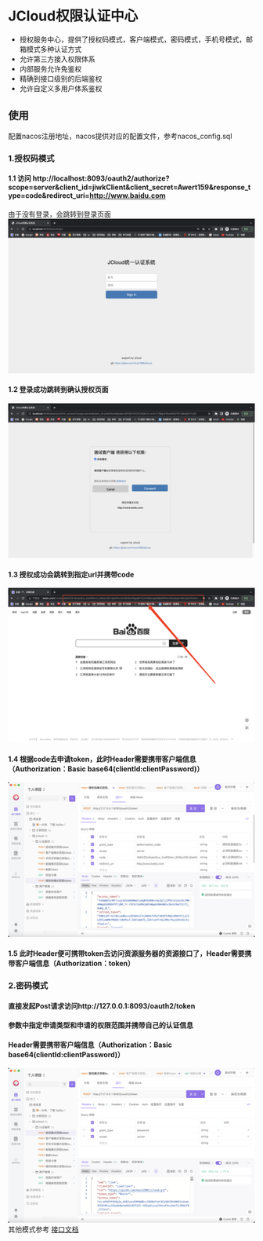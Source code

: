 # JCloud权限认证中心
- 授权服务中心，提供了授权码模式，客户端模式，密码模式，手机号模式，邮箱模式多种认证方式
- 允许第三方接入权限体系
- 内部服务允许免鉴权
- 精确到接口级别的后端鉴权 
- 允许自定义多用户体系鉴权
## 使用
配置nacos注册地址，nacos提供对应的配置文件，参考nacos_config.sql
### 1.授权码模式
#### 1.1 访问 http://localhost:8093/oauth2/authorize?scope=server&client_id=jiwkClient&client_secret=Awert159&response_type=code&redirect_uri=http://www.baidu.com
由于没有登录，会跳转到登录页面
![登录页面](../docs/images/jcloud-uaa/login.png)
#### 1.2 登录成功跳转到确认授权页面
![确认授权页面](../docs/images/jcloud-uaa/consent.png)
#### 1.3 授权成功会跳转到指定url并携带code
![携带code](../docs/images/jcloud-uaa/code.png)
#### 1.4 根据code去申请token，此时Header需要携带客户端信息（Authorization：Basic base64(clientId:clientPassword)）
![携带code](../docs/images/jcloud-uaa/authorization_code.png)
#### 1.5 此时Header便可携带token去访问资源服务器的资源接口了，Header需要携带客户端信息（Authorization：token）
### 2.密码模式
#### 直接发起Post请求访问http://127.0.0.1:8093/oauth2/token
#### 参数中指定申请类型和申请的权限范围并携带自己的认证信息
#### Header需要携带客户端信息（Authorization：Basic base64(clientId:clientPassword)）
![携带code](../docs/images/jcloud-uaa/password.png)
其他模式参考 [接口文档](https://www.apifox.cn/apidoc/shared-78d892d2-13a5-439d-a82f-842a5d1cb2ca)